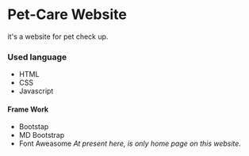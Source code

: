 # Pet-Care Website
it's a website for pet check up.
### Used language ###
- HTML 
- CSS
- Javascript
#### Frame Work ####
- Bootstap
- MD Bootstrap
- Font Aweasome
*At present here, is only home page on this website.*


